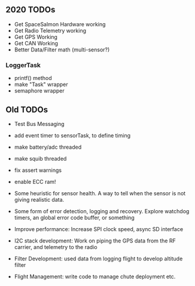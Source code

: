 ## 2020 TODOs
 - Get SpaceSalmon Hardware working
 - Get Radio Telemetry working
 - Get GPS Working
 - Get CAN Working
 - Better Data/Filter math (multi-sensor?)

 ### LoggerTask
 - printf() method
 - make "Task" wrapper
 - semaphore wrapper

## Old TODOs
- Test Bus Messaging
- add event timer to sensorTask, to define timing
- make battery/adc threaded
- make squib threaded
- fix assert warnings
- enable ECC ram!

- Some heuristic for sensor health. A way to tell when the sensor is not giving realistic data.
- Some form of error detection, logging and recovery. Explore watchdog timers, an global error code buffer, or something
- Improve performance: Increase SPI clock speed, async SD interface
- I2C stack development: Work on piping the GPS data from the RF carrier, and telemetry to the radio
- Filter Development: used data from logging flight to develop altitude filter
- Flight Management: write code to manage chute deployment etc.